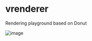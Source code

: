 # vrenderer
 Rendering playground based on Donut
 
![image](https://github.com/Viictor/vrenderer/assets/5459196/50f6feb6-7c3a-4aff-9514-25d63edd8740)

